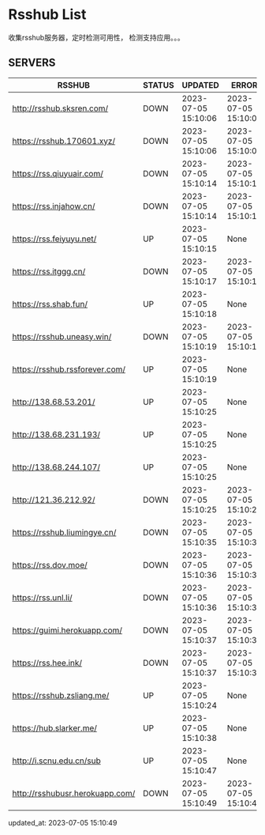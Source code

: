 # Rsshub List

收集rsshub服务器，定时检测可用性， 检测支持应用。。。


## SERVERS

|  RSSHUB   | STATUS  | UPDATED  | ERROR  | TWITTER |  
|  ----  | ----  | ----  | ----  | ---- |  
| http://rsshub.sksren.com/ | DOWN | 2023-07-05 15:10:06 | 2023-07-05 15:10:06 |  
| https://rsshub.170601.xyz/ | DOWN | 2023-07-05 15:10:06 | 2023-07-05 15:10:06 |  
| https://rss.qiuyuair.com/ | DOWN | 2023-07-05 15:10:14 | 2023-07-05 15:10:14 |  
| https://rss.injahow.cn/ | DOWN | 2023-07-05 15:10:14 | 2023-07-05 15:10:14 |  
| https://rss.feiyuyu.net/ | UP | 2023-07-05 15:10:15 | None ||  
| https://rss.itggg.cn/ | DOWN | 2023-07-05 15:10:17 | 2023-07-05 15:10:17 |  
| https://rss.shab.fun/ | UP | 2023-07-05 15:10:18 | None |OK|  
| https://rsshub.uneasy.win/ | DOWN | 2023-07-05 15:10:19 | 2023-07-05 15:10:19 |  
| https://rsshub.rssforever.com/ | UP | 2023-07-05 15:10:19 | None ||  
| http://138.68.53.201/ | UP | 2023-07-05 15:10:25 | None ||  
| http://138.68.231.193/ | UP | 2023-07-05 15:10:25 | None ||  
| http://138.68.244.107/ | UP | 2023-07-05 15:10:25 | None ||  
| http://121.36.212.92/ | DOWN | 2023-07-05 15:10:25 | 2023-07-05 15:10:25 |  
| https://rsshub.liumingye.cn/ | DOWN | 2023-07-05 15:10:35 | 2023-07-05 15:10:35 |  
| https://rss.dov.moe/ | DOWN | 2023-07-05 15:10:36 | 2023-07-05 15:10:36 |  
| https://rss.unl.li/ | DOWN | 2023-07-05 15:10:36 | 2023-07-05 15:10:36 |  
| https://guimi.herokuapp.com/ | DOWN | 2023-07-05 15:10:37 | 2023-07-05 15:10:37 |  
| https://rss.hee.ink/ | DOWN | 2023-07-05 15:10:37 | 2023-07-05 15:10:37 |  
| https://rsshub.zsliang.me/ | UP | 2023-07-05 15:10:24 | None |OK|  
| https://hub.slarker.me/ | UP | 2023-07-05 15:10:38 | None ||  
| http://i.scnu.edu.cn/sub | UP | 2023-07-05 15:10:47 | None ||  
| http://rsshubusr.herokuapp.com/ | DOWN | 2023-07-05 15:10:49 | 2023-07-05 15:10:49 |  
  

updated_at: 2023-07-05 15:10:49  
